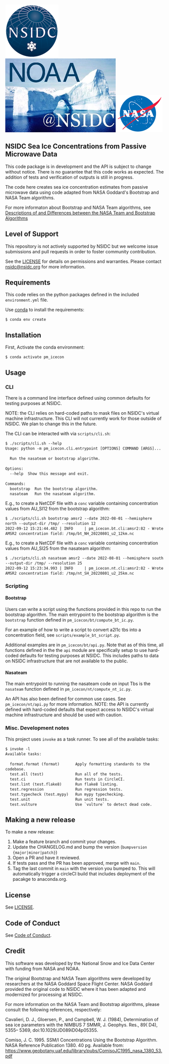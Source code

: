 ![NSIDC logo](/images/NSIDC_logo_2018_poster-1.png)
![NOAA logo](/images/noaa_at_nsidc.jpg)
![NASA logo](/images/nasa_color-1.gif)

NSIDC Sea Ice Concentrations from Passive Microwave Data
---

This code package is in development and the API is subject to change without
notice. There is no guarantee that this code works as expected. The addition of
tests and verification of outputs is still in progress.

The code here creates sea ice concentration estimates from passive microwave
data using code adapted from NASA Goddard's Bootstrap and NASA Team algorithms.

For more informaton about Bootstrap and NASA Team algorithms, see [Descriptions
of and Differences between the NASA Team and Bootstrap
Algorithms](https://nsidc.org/data/user-resources/help-center/descriptions-and-differences-between-nasa-team-and-bootstrap)


## Level of Support

This repository is not actively supported by NSIDC but we welcome issue
submissions and pull requests in order to foster community contribution.

See the [LICENSE](LICENSE) for details on permissions and warranties. Please
contact nsidc@nsidc.org for more information.

## Requirements

This code relies on the python packages defined in the included
`environment.yml` file.

Use [conda](https://docs.conda.io/en/latest/) to install the requirements:

```
$ conda env create
```

## Installation

First, Activate the conda environment:

```
$ conda activate pm_icecon
```

## Usage

### CLI

There is a command line interface defined using common defaults for testing
purposes at NSIDC.

NOTE: the CLI relies on hard-coded paths to mask files on NSIDC's virtual
machine infrastructure. This CLI will not currently work for those outside of
NSIDC. We plan to change this in the future.

The CLI can be interacted with via `scripts/cli.sh`:

```
$ ./scripts/cli.sh --help
Usage: python -m pm_icecon.cli.entrypoint [OPTIONS] COMMAND [ARGS]...

  Run the nasateam or bootstrap algorithm.

Options:
  --help  Show this message and exit.

Commands:
  bootstrap  Run the bootstrap algorithm.
  nasateam   Run the nasateam algorithm.
```

E.g., to create a NetCDF file with a `conc` variable containing concentration
values from AU_SI12 from the bootstrap algorithm:

```
$ ./scripts/cli.sh bootstrap amsr2 --date 2022-08-01 --hemisphere north --output-dir /tmp/ --resolution 12
2022-09-12 15:21:44.482 | INFO     | pm_icecon.bt.cli:amsr2:82 - Wrote AMSR2 concentration field: /tmp/bt_NH_20220801_u2_12km.nc
```

E.g., to create a NetCDF file with a `conc` variable containing concentration
values from AU_SI25 from the nasateam algorithm:

```
$ ./scripts/cli.sh nasateam amsr2 --date 2022-08-01 --hemisphere south --output-dir /tmp/ --resolution 25
2022-09-12 15:23:34.993 | INFO     | pm_icecon.nt.cli:amsr2:82 - Wrote AMSR2 concentration field: /tmp/nt_SH_20220801_u2_25km.nc
```

### Scripting
#### Bootstrap


Users can write a script using the functions provided in this repo to run the
bootstrap algorithm. The main entrypoint to the bootstrap algorithm is the
`bootstrap` function defined in `pm_icecon/bt/compute_bt_ic.py`.

For an example of how to write a script to convert a2l1c tbs into a
concentration field, see `scripts/example_bt_script.py`.

Additional examples are in `pm_icecon/bt/api.py`. Note that as of this time, all
functions defined in the the `api` module are specifically setup to use
hard-coded defaults for testing purposes at NSIDC. This includes paths to data
on NSIDC infrastructure that are not available to the public.


#### Nasateam

The main entrypoint to running the nasateam code on input Tbs is the `nasateam`
function defined in `pm_icecon/nt/compute_nt_ic.py`.

An API has also been defined for common use cases. See `pm_icecon/nt/api.py` for
more information. NOTE: the API is currently defined with hard-coded defaults
that expect access to NSIDC's virtual machine infrastructure and should be used
with caution.


### Misc. Development notes

This project uses `invoke` as a task runner. To see all of the available tasks:

```
$ invoke -l
Available tasks:

  format.format (format)       Apply formatting standards to the codebase.
  test.all (test)              Run all of the tests.
  test.ci                      Run tests in CircleCI.
  test.lint (test.flake8)      Run flake8 linting.
  test.regression              Run regression tests.
  test.typecheck (test.mypy)   Run mypy typechecking.
  test.unit                    Run unit tests.
  test.vulture                 Use `vulture` to detect dead code.
```


## Making a new release

To make a new release:

1. Make a feature branch and commit your changes.
2. Update the CHANGELOG.md and bump the version (`bumpversion {major|minor|patch}`)
3. Open a PR and have it reviewed.
4. If tests pass and the PR has been approved, merge with `main`.
5. Tag the last commit in `main` with the version you bumped to. This will
   automatically trigger a circleCI build that includes deployment of the
   pacakge to anaconda.org.


## License

See [LICENSE](LICENSE).

## Code of Conduct

See [Code of Conduct](CODE_OF_CONDUCT.md).

## Credit

This software was developed by the National Snow and Ice Data Center with
funding from NASA and NOAA.

The original Bootstrap and NASA Team algorithms were developed by researchers at
the NASA Goddard Space Flight Center. NASA Goddard provided the original code to
NSIDC where it has been adapted and modernized for processing at NSIDC.

For more information on the NASA Team and Bootstrap algorithms, please consult
the following references, respectively:

Cavalieri, D. J., Gloersen, P., and Campbell, W. J. (1984), Determination of sea ice parameters with the NIMBUS 7 SMMR, J. Geophys. Res., 89( D4), 5355– 5369, doi:10.1029/JD089iD04p05355. 

Comiso, J. C. 1995. SSM/I Concentrations Using the Bootstrap Algorithm. NASA Reference Publication 1380. 40 pg. Available from: https://www.geobotany.uaf.edu/library/pubs/ComisoJC1995_nasa_1380_53.pdf
